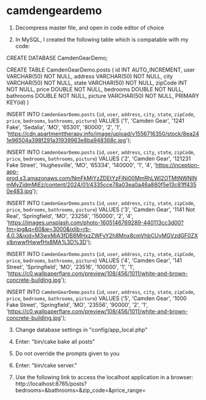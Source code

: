 # camdengeardemo

1. Decompress master file, and open in code editor of choice

2. In MySQL, I created the following table which is compatable with my code:
  
CREATE DATABASE CamdenGearDemo;

CREATE TABLE CamdenGearDemo.posts (
    id INT AUTO_INCREMENT,
    user VARCHAR(50) NOT NULL,
    address VARCHAR(50) NOT NULL,
    city VARCHAR(50) NOT NULL,
    state VARCHAR(50) NOT NULL,
    zipCode INT NOT NULL,
    price DOUBLE NOT NULL,
    bedrooms DOUBLE NOT NULL,
    bathrooms DOUBLE NOT NULL,
    picture VARCHAR(50) NOT NULL,
    PRIMARY KEY(id)
)

INSERT INTO `CamdenGearDemo`.`posts` (`id`, `user`, `address`, `city`, `state`, `zipCode`, `price`, `bedrooms`, `bathrooms`, `picture`) VALUES ('1', 'Camden Gear', '1241 Fake', 'Sedalia', 'MO', '65301', '80000', '2', '1', 'https://cdn.apartmenttherapy.info/image/upload/v1556716350/stock/8ea241e96504a398f291a31939963e8ba948368c.jpg');

INSERT INTO `CamdenGearDemo`.`posts` (`id`, `user`, `address`, `city`, `state`, `zipCode`, `price`, `bedrooms`, `bathrooms`, `picture`) VALUES ('2', 'Camden Gear', '121231 Fake Street', 'Hughesville', 'MO', '65334', '140000', '1', '4', 'https://inception-app-prod.s3.amazonaws.com/NmFkMjYzZDEtYzFiNi00MmRhLWI2OTMtNWNlNmMyZjdmMjEz/content/2024/01/4335cce78a03ea0a46a880f5e13c81ff4350e483.jpg');

INSERT INTO `CamdenGearDemo`.`posts` (`id`, `user`, `address`, `city`, `state`, `zipCode`, `price`, `bedrooms`, `bathrooms`, `picture`) VALUES ('3', 'Camden Gear', '1141 Not Real', 'Springfield', 'MO', '23256', '150000', '2', '4', 'https://images.unsplash.com/photo-1605146769289-440113cc3d00?fm=jpg&q=60&w=3000&ixlib=rb-4.0.3&ixid=M3wxMjA3fDB8MHxzZWFyY2h8Mnx8cmVhbCUyMGVzdGF0ZXxlbnwwfHwwfHx8MA%3D%3D');

INSERT INTO `CamdenGearDemo`.`posts` (`id`, `user`, `address`, `city`, `state`, `zipCode`, `price`, `bedrooms`, `bathrooms`, `picture`) VALUES ('4', 'Camden Gear', '141 Street', 'Springfield', 'MO', '23516', '100000', '1', '1', 'https://c0.wallpaperflare.com/preview/108/456/1011/white-and-brown-concrete-building.jpg');

INSERT INTO `CamdenGearDemo`.`posts` (`id`, `user`, `address`, `city`, `state`, `zipCode`, `price`, `bedrooms`, `bathrooms`, `picture`) VALUES ('5', 'Camden Gear', '1000 Fake Street', 'Springfield', 'MO', '23556', '90000', '2', '1', 'https://c0.wallpaperflare.com/preview/108/456/1011/white-and-brown-concrete-building.jpg');


3. Change database settings in "config/app_local.php"
     
4. Enter: "bin/cake bake all posts"

5. Do not override the prompts given to you

6. Enter: "bin/cake server."

7. Use the following link to access the localhost application in a browser: http://localhost:8765/posts?bedrooms=&bathrooms=&zip_code=&price_range=


  
